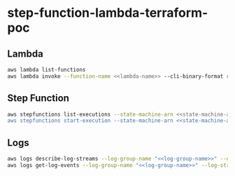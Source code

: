 # step-function-lambda-terraform-poc

## Lambda

``` bash
aws lambda list-functions
aws lambda invoke --function-name <<lambda-name>> --cli-binary-format raw-in-base64-out --payload '<<payload>>' /tmp/output.txt && cat /tmp/output.txt
```

## Step Function

``` bash
aws stepfunctions list-executions --state-machine-arn <<state-machine-arn>>
aws stepfunctions start-execution --state-machine-arn <<state-machine-arn>>
```

## Logs

``` bash
aws logs describe-log-streams --log-group-name "<<log-group-name>>" --order-by 'LastEventTime'
aws logs get-log-events --log-group-name "<<log-group-name>>" --log-stream-name "<<log-stream-name>>"
```
